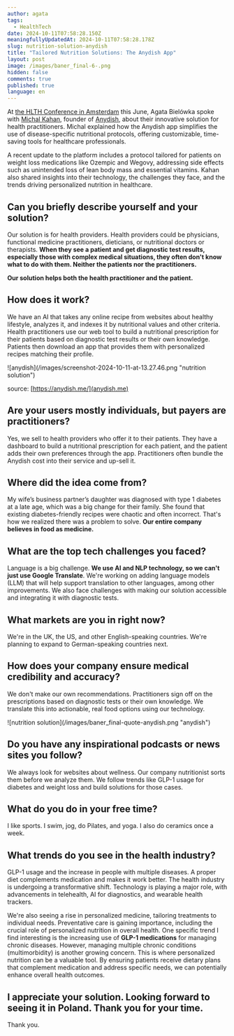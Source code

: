 ```yaml
---
author: agata
tags:
  - HealthTech
date: 2024-10-11T07:58:28.150Z
meaningfullyUpdatedAt: 2024-10-11T07:58:28.178Z
slug: nutrition-solution-anydish
title: "Tailored Nutrition Solutions: The Anydish App"
layout: post
image: /images/baner_final-6-.png
hidden: false
comments: true
published: true
language: en
---
```

At [the HLTH Conference in Amsterdam](https://europe.hlth.com/) this June, Agata Bielówka spoke with [Michal Kahan](https://www.linkedin.com/in/michal-kahan-a4735559/), founder of [Anydish](https://www.anydish.me/), about their innovative solution for health practitioners. Michal explained how the Anydish app simplifies the use of disease-specific nutritional protocols, offering customizable, time-saving tools for healthcare professionals.

A recent update to the platform includes a protocol tailored for patients on weight loss medications like Ozempic and Wegovy, addressing side effects such as unintended loss of lean body mass and essential vitamins. Kahan also shared insights into their technology, the challenges they face, and the trends driving personalized nutrition in healthcare.

## Can you briefly describe yourself and your solution?

Our solution is for health providers. Health providers could be physicians, functional medicine practitioners, dieticians, or nutritional doctors or therapists. **When they see a patient and get diagnostic test results, especially those with complex medical situations, they often don't know what to do with them. Neither the patients nor the practitioners.**

**Our solution helps both the health practitioner and the patient.**

## **How does it work?**

We have an AI that takes any online recipe from websites about healthy lifestyle, analyzes it, and indexes it by nutritional values and other criteria. Health practitioners use our web tool to build a nutritional prescription for their patients based on diagnostic test results or their own knowledge. Patients then download an app that provides them with personalized recipes matching their profile.

<div className="image">![anydish](/images/screenshot-2024-10-11-at-13.27.46.png "nutrition solution")</div>

source: [https://anydish.me/](anydish.me)

## **Are your users mostly individuals, but payers are practitioners?**

Yes, we sell to health providers who offer it to their patients. They have a dashboard to build a nutritional prescription for each patient, and the patient adds their own preferences through the app. Practitioners often bundle the Anydish cost into their service and up-sell it.

## **Where did the idea come from?**

My wife’s business partner’s daughter was diagnosed with type 1 diabetes at a late age, which was a big change for their family. She found that existing diabetes-friendly recipes were chaotic and often incorrect. That's how we realized there was a problem to solve. **Our entire company believes in food as medicine.**

## **What are the top tech challenges you faced?**

Language is a big challenge. **We use AI and NLP technology, so we can't just use Google Translate**. We're working on adding language models (LLM) that will help support translation to other languages, among other improvements. We also face challenges with making our solution accessible and integrating it with diagnostic tests.

## **What markets are you in right now?**

We're in the UK, the US, and other English-speaking countries. We're planning to expand to German-speaking countries next.

## **How does your company ensure medical credibility and accuracy?**

We don't make our own recommendations. Practitioners sign off on the prescriptions based on diagnostic tests or their own knowledge. We translate this into actionable, real food options using our technology.

<div className="image">![nutrition solution](/images/baner_final-quote-anydish.png "anydish")</div>

## **Do you have any inspirational podcasts or news sites you follow?**

We always look for websites about wellness. Our company nutritionist sorts them before we analyze them. We follow trends like GLP-1 usage for diabetes and weight loss and build solutions for those cases.

## **What do you do in your free time?**

I like sports. I swim, jog, do Pilates, and yoga. I also do ceramics once a week.

## **What trends do you see in the health industry?**

GLP-1 usage and the increase in people with multiple diseases. A proper diet complements medication and makes it work better. The health industry is undergoing a transformative shift. Technology is playing a major role, with advancements in telehealth, AI for diagnostics, and wearable health trackers. 

We're also seeing a rise in personalized medicine, tailoring treatments to individual needs. Preventative care is gaining importance, including the crucial role of personalized nutrition in overall health. One specific trend I find interesting is the increasing use of **GLP-1 medications** for managing chronic diseases. However, managing multiple chronic conditions (multimorbidity) is another growing concern. This is where personalized nutrition can be a valuable tool. By ensuring patients receive dietary plans that complement medication and address specific needs, we can potentially enhance overall health outcomes.

## **I appreciate your solution. Looking forward to seeing it in Poland. Thank you for your time.**

Thank you.